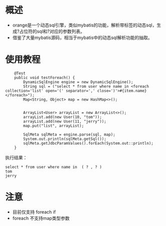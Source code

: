 # 概述

- orange是一个动态sql引擎，类似mybatis的功能，解析带标签的动态sql，生成?占位符的sql和?对应的参数列表。
- 借鉴了大量mybatis源码，相当于mybatis中的动态sql解析功能的抽取。

# 使用教程
```
    @Test
    public void testForeach() {
        DynamicSqlEngine engine = new DynamicSqlEngine();
        String sql = ("select * from user where name in <foreach collection='list' open='(' separator=',' close=')'>#{item.name}</foreach>");
        Map<String, Object> map = new HashMap<>();


        ArrayList<User> arrayList = new ArrayList<>();
        arrayList.add(new User(10, "tom"));
        arrayList.add(new User(11, "jerry"));
        map.put("list", arrayList);
      
        SqlMeta sqlMeta = engine.parse(sql, map);
        System.out.println(sqlMeta.getSql());
        sqlMeta.getJdbcParamValues().forEach(System.out::println);
    }

```

执行结果：
```
select * from user where name in  ( ? , ? ) 
tom
jerry
```

# 注意
- 目前仅支持 foreach if
- foreach 不支持map类型参数
